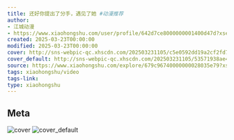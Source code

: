 ```yaml
---
title: 还好你提出了分手，遇见了她 #动漫推荐
author:
- 江城动漫
- https://www.xiaohongshu.com/user/profile/642d7ce8000000001400d47d?xsec_token=undefined
created: 2025-03-23T00:00:00
modified: 2025-03-23T00:00:00
cover: http://sns-webpic-qc.xhscdn.com/202503231105/c5e0592dd19a2cf2fd73ed1837794122/1040g2sg31dajimc5h2cg5p1dfjk51l3tmlnm7go!nc_n_webp_prv_1
cover_default: http://sns-webpic-qc.xhscdn.com/202503231105/53571938ae40b9b444d9722fbea9ae46/1040g2sg31dajimc5h2cg5p1dfjk51l3tmlnm7go!nc_n_webp_mw_1
source: https://www.xiaohongshu.com/explore/679c96740000000028035e79?xsec_token=ABL1msVlSYA2xw-JBkUXGd9RdpFY_ENK2TX7wllXR1jhc=
tags: xiaohongshu/video
tags-link:
type: xiaohongshu
---
```


## Meta

![cover](http://sns-webpic-qc.xhscdn.com/202503231105/c5e0592dd19a2cf2fd73ed1837794122/1040g2sg31dajimc5h2cg5p1dfjk51l3tmlnm7go!nc_n_webp_prv_1)
![cover_default](http://sns-webpic-qc.xhscdn.com/202503231105/53571938ae40b9b444d9722fbea9ae46/1040g2sg31dajimc5h2cg5p1dfjk51l3tmlnm7go!nc_n_webp_mw_1)
